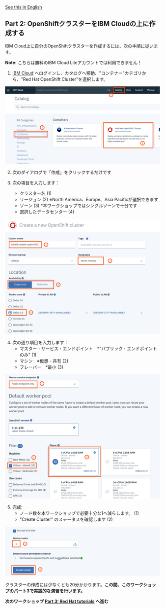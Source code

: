 [See this in English](./Part2.md)

## Part 2: OpenShiftクラスターをIBM Cloudの上に作成する

IBM Cloud上に自分のOpenShiftクラスターを作成するには、次の手順に従います。 

__Note:__ こちらは無料のIBM Cloud Liteアカウントでは利用できません！

1. [IBM Cloud](https://cloud.ibm.com) へログインし、カタログへ移動、"コンテナー"カテゴリから、"Red Hat OpenShift Cluster"を選択します。

![OS Catalog](images/os_cloud_catalog.png)

2. 次のダイアログで「作成」をクリックするだけです

3. 次の項目を入力します：
   * クラスター名 (1)
   * リージョン (2) ※North America、Europe、Asia Pacificが選択できます
   * ゾーン (3) *本ワークショップではシングルゾーンで十分です
   * 選択したデータセンター (4)

![OS Create 1g](images/os_create_cluster1.png)

4. 次の通り項目を入力します：
    * マスター・サービス・エンドポイント　*"パブリック・エンドポイントのみ" (1)
    * マシン　※仮想 - 共有 (2)
    * フレーバー　*最小 (3)

![OS Create 1g](images/os_create_cluster2.png)   

5. 完成:
   * ノード数を本ワークショップで必要十分な1へ減らします。 (1)
   * "Create Cluster" のステータスを確認します (2)

![OS Create 1g](images/os_create_cluster3.png)  

クラスターの作成には少なくとも20分かかります。__この間、このワークショップのパート3で実践的な演習を行います。__


__次のワークショップ [Part 3: Red Hat tutorials](./Part3-ja.md#part-3-red-hat-tutorials) へ進む__
